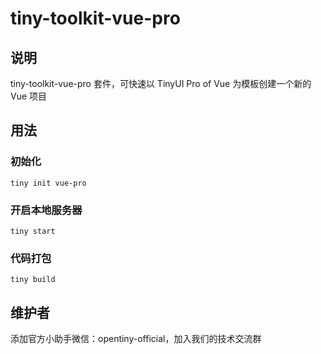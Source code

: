 # tiny-toolkit-vue-pro

## 说明

tiny-toolkit-vue-pro 套件，可快速以 TinyUI Pro of Vue 为模板创建一个新的 Vue 项目

## 用法

### 初始化

```
tiny init vue-pro
```

### 开启本地服务器

```
tiny start
```
### 代码打包

```
tiny build
```

## 维护者

添加官方小助手微信：opentiny-official，加入我们的技术交流群
